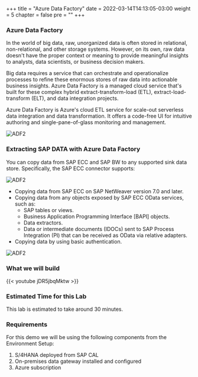 +++
title = "Azure Data Factory"
date = 2022-03-14T14:13:05-03:00
weight = 5
chapter = false
pre = "<b></b>"
+++

### Azure Data Factory

In the world of big data, raw, unorganized data is often stored in relational, non-relational, and other storage systems. However, on its own, raw data doesn't have the proper context or meaning to provide meaningful insights to analysts, data scientists, or business decision makers.

Big data requires a service that can orchestrate and operationalize processes to refine these enormous stores of raw data into actionable business insights. Azure Data Factory is a managed cloud service that's built for these complex hybrid extract-transform-load (ETL), extract-load-transform (ELT), and data integration projects.

Azure Data Factory is Azure's cloud ETL service for scale-out serverless data integration and data transformation. It offers a code-free UI for intuitive authoring and single-pane-of-glass monitoring and management. 

![ADF2](/images/adf-sample1.png?height=300px)

### Extracting SAP DATA with Azure Data Factory

You can copy data from SAP ECC and SAP BW to any supported sink data store. Specifically, the SAP ECC connector supports:

![ADF2](/images/adf-sample.jpg?height=200px)

- Copying data from SAP ECC on SAP NetWeaver version 7.0 and later.
- Copying data from any objects exposed by SAP ECC OData services, such as:
    - SAP tables or views.
    - Business Application Programming Interface [BAPI] objects.
    - Data extractors.
    - Data or intermediate documents (IDOCs) sent to SAP Process Integration (PI) that can be received as OData via relative adapters.
- Copying data by using basic authentication.

![ADF2](/images/adf-sample2.png?height=400px)

### What we will build

{{< youtube jDR5jbqMktw >}}

### Estimated Time for this Lab

This lab is estimated to take around 30 minutes.

### Requirements

For this demo we will be using the following components from the Environment Setup: 

1. S/4HANA deployed from SAP CAL
2. On-premises data gateway installed and configured 
3. Azure subscription